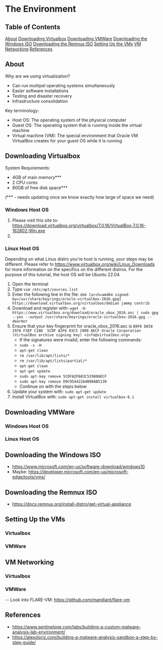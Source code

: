 # The Environment

## Table of Contents
[About](#About)
[Downloading Virtualbox](#Downloading-Virtualbox)
[Downloading VMWare](#Downloading-VMWare)
[Downloading the Windows ISO](#Downloading-the-Windows-ISO)
[Downloading the Remnus ISO](#Downloading-the-Remnus-ISO)
[Setting Up the VMs](#Setting-Up-the-VMs)
[VM Networking](#VM-Networing)
[References](#References)

## About
Why are we using virtualization?
- Can run multipel operating systems simultaneously
- Easier software installations
- Testing and disaster recovery
- Infrastructure consolidation

Key terminology:
- Host OS: The operating system of the physical computer
- Guest OS: The operating system that is running inside the virtual machine
- Virtual machine (VM): The special environment that Oracle VM VirtualBox creates for your guest OS while it is running

## Downloading Virtualbox

System Requirements:
- 4GB of main memory***
- 2 CPU cores
- 80GB of free disk space***

(*** - needs updating once we know exactly how large of space we need)

### Windows Host OS
1. Please visit this site to: https://download.virtualbox.org/virtualbox/7.0.16/VirtualBox-7.0.16-162802-Win.exe
2.  

### Linux Host OS
Depending on what Linux distro you're host is running, your steps may be different. Please refer to https://www.virtualbox.org/wiki/Linux_Downloads for more information on the specifics on the different distros. For the purpose of this tutorial, the host OS will be Ubuntu 22.04.

1. Open the terminal
2. Type ```vim /etc/apt/sources.list```
3. Enter the following line in the file: ```deb [arch=amd64 signed-by=/usr/share/keyrings/oracle-virtualbox-2016.gpg] https://download.virtualbox.org/virtualbox/debian jammy contrib```
4. Download and register with: ```wget -O- https://www.virtualbox.org/download/oracle_vbox_2016.asc | sudo gpg --yes --output /usr/share/keyrings/oracle-virtualbox-2016.gpg --dearmor```
5. Ensure that your key fingerprint for oracle_vbox_2016.asc is ```B9F8 D658 297A F3EF C18D  5CDF A2F6 83C5 2980 AECF
Oracle Corporation (VirtualBox archive signing key) <info@virtualbox.org>```
    - If the signatures were invalid, enter the following commands:
    - ```sudo -s -H```
    - ```apt-get clean```
    - ```rm /var/lib/apt/lists/*```
    - ```rm /var/lib/apt/lists/partial/*```
    - ```apt-get clean```
    - ```apt-get update```
    - ```sudo apt-key remove 5CDFA2F683C52980AECF```
    - ```sudo apt-key remove D9C954422A4B98AB5139```
    - Continue on with the steps below
7. Update your system with: ```sudo apt-get update```
8. Install VirtualBox with: ```sudo apt-get install virtualbox-6.1```

## Downloading VMWare

### Windows Host OS

### Linux Host OS

## Downloading the Windows ISO
- https://www.microsoft.com/en-us/software-download/windows10
- Maybe: https://developer.microsoft.com/en-us/microsoft-edge/tools/vms/

## Downloading the Remnux ISO
- https://docs.remnux.org/install-distro/get-virtual-appliance

## Setting Up the VMs
### Virtualbox

### VMWare


## VM Networking
### Virtualbox

### VMWare


-- Look into FLARE-VM: https://github.com/mandiant/flare-vm

## References
- https://www.sentinelone.com/labs/building-a-custom-malware-analysis-lab-environment/
- https://alexoloriz.com/building-a-malware-analysis-sandbox-a-step-by-step-guide/
